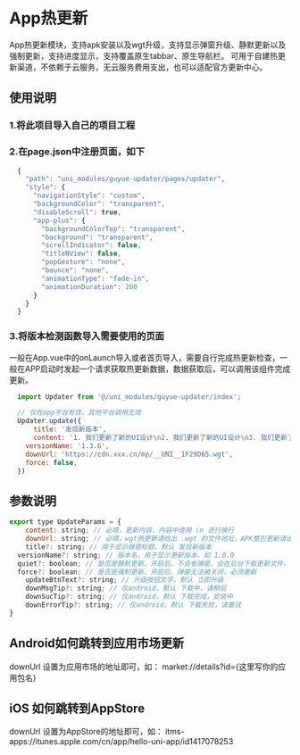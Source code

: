 # App热更新

App热更新模块，支持apk安装以及wgt升级，支持显示弹窗升级、静默更新以及强制更新，支持进度显示，支持覆盖原生tabbar、原生导航栏。
可用于自建热更新渠道，不依赖于云服务，无云服务费用支出，也可以适配官方更新中心。

## 使用说明
### 1.将此项目导入自己的项目工程
### 2.在page.json中注册页面，如下
  ```javascript
    {
      "path": "uni_modules/guyue-updater/pages/updater",
      "style": {
        "navigationStyle": "custom",
        "backgroundColor": "transparent",
        "disableScroll": true,
        "app-plus": {
          "backgroundColorTop": "transparent",
          "background": "transparent",
          "scrollIndicator": false,
          "titleNView": false,
          "popGesture": "none",
          "bounce": "none",
          "animationType": "fade-in",
          "animationDuration": 200
        }
      }
    }
  ```
### 3.将版本检测函数导入需要使用的页面
  一般在App.vue中的onLaunch导入或者首页导入，需要自行完成热更新检查，一般在APP启动时发起一个请求获取热更新数据，数据获取后，可以调用该组件完成更新。
  ```javascript
    import Updater from '@/uni_modules/guyue-updater/index';

    // 仅在app平台有效，其他平台调用无效
    Updater.update({
    	title: '发现新版本',
    	content: '1. 我们更新了新的UI设计\n2. 我们更新了新的UI设计\n3. 我们更新了新的UI设计\n4. 我们更新了新的UI设计\n',
      versionName: '1.3.6',
      downUrl: 'https://cdn.xxx.cn/mp/__UNI__1F29D65.wgt',
      force: false,
    })
  ```
## 参数说明
```javascript
export type UpdateParams = {
	content: string; // 必填，更新内容，内容中使用 \n 进行换行
	downUrl: string; // 必填，wgt热更新请给出 .wgt 的文件地址，APK整包更新请设置下载apk地址，ios请设置苹果商店的连接地址;
	title?: string; // 用于显示弹窗标题，默认 发现新版本
  versionName?: string; // 版本名，用于显示更新版本，如 1.0.0
  quiet?: boolean; // 是否是静默更新，开启后，不会有弹窗，会在后台下载更新文件，在下次启动APP时使用更新
  force?: boolean; // 是否是强制更新，开启后，弹窗无法被关闭，必须更新
	updateBtnText?: string; // 升级按钮文字，默认 立即升级
	downMsgTip?: string; // 仅android，默认 下载中，请稍后
	downSucTip?: string; // 仅android，默认 下载完成，安装中
	downErrorTip?: string; // 仅android，默认 下载失败，请重试
}
```

## Android如何跳转到应用市场更新

downUrl 设置为应用市场的地址即可，如： market://details?id={这里写你的应用包名}

## iOS 如何跳转到AppStore

downUrl 设置为AppStore的地址即可，如： itms-apps://itunes.apple.com/cn/app/hello-uni-app/id1417078253